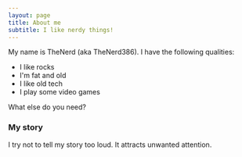 ```yaml
---
layout: page
title: About me
subtitle: I like nerdy things!
---
```


My name is TheNerd (aka TheNerd386). I have the following qualities:

- I like rocks
- I'm fat and old
- I like old tech
- I play some video games

What else do you need?

### My story

I try not to tell my story too loud. It attracts unwanted attention.
